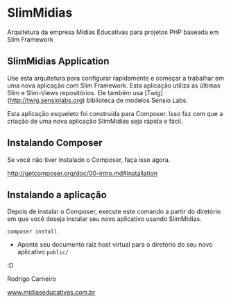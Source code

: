 SlimMidias
==========

Arquitetura da empresa Mídias Educativas para projetos PHP baseada em Slim Framework 


## SlimMidias Application

Use esta arquitetura para configurar rapidamente e começar a trabalhar em uma nova aplicação com Slim Framework. Esta aplicação utiliza as últimas Slim e Slim-Views repositórios. Ele também usa [Twig] (http://twig.sensiolabs.org) biblioteca de modelos Sensio Labs.

Esta aplicação esqueleto foi construída para Composer. Isso faz com que a criação de uma nova aplicação SlimMidias seja rápida e fácil.

## Instalando Composer

Se você não tiver instalado o Composer, faça isso agora. 

<http://getcomposer.org/doc/00-intro.md#installation>

## Instalando a aplicação

Depois de instalar o Composer, execute este comando a partir do diretório em que você deseja instalar seu novo aplicativo usando SlimMidias.

    composer install


* Aponte seu documento raiz host virtual para o diretório do seu novo aplicativo `public/`


:D

Rodrigo Carneiro

www.midiaseducativas.com.br
